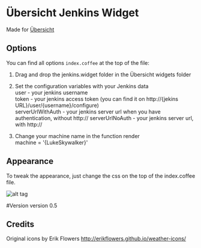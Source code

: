 # Übersicht Jenkins Widget

Made for [Übersicht](http://tracesof.net/uebersicht/)


## Options

You can find all options `index.coffee` at the top of the file:

1. Drag and drop the jenkins.widget folder in the Übersicht widgets folder

2. Set the configuration variables with your Jenkins data  
	user - your jenkins username  
	token - your jenkins access token (you can find it on http://{jekins URL}/user/{username}/configure)  
	serverUrlWithAuth - your jenkins server url when you have authentication, without http://
	serverUrlNoAuth  - your jenkins server url, with http://

3. Change your machine name in the function render  
	 machine = '{LukeSkywalker}'

## Appearance
To tweak the appearance, just change the css on the top of the index.coffee file.

![alt tag](http://brunopires.pt/Content/images/jenkins-widget.jpg)

#Version
version 0.5

## Credits
Original icons by Erik Flowers
http://erikflowers.github.io/weather-icons/
